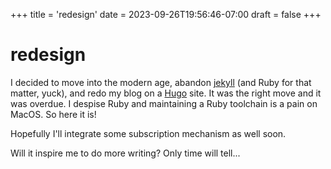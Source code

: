 +++
title = 'redesign'
date = 2023-09-26T19:56:46-07:00
draft = false
+++

# redesign

I decided to move into the modern age, abandon [jekyll](https://jekyllrb.com/) (and Ruby for that matter, yuck), and redo my blog on a [Hugo](https://gohugo.io/) site. It was the right move and it was overdue. I despise Ruby and maintaining a Ruby toolchain is a pain on MacOS. So here it is! 

Hopefully I'll integrate some subscription mechanism as well soon.

Will it inspire me to do more writing? Only time will tell...
